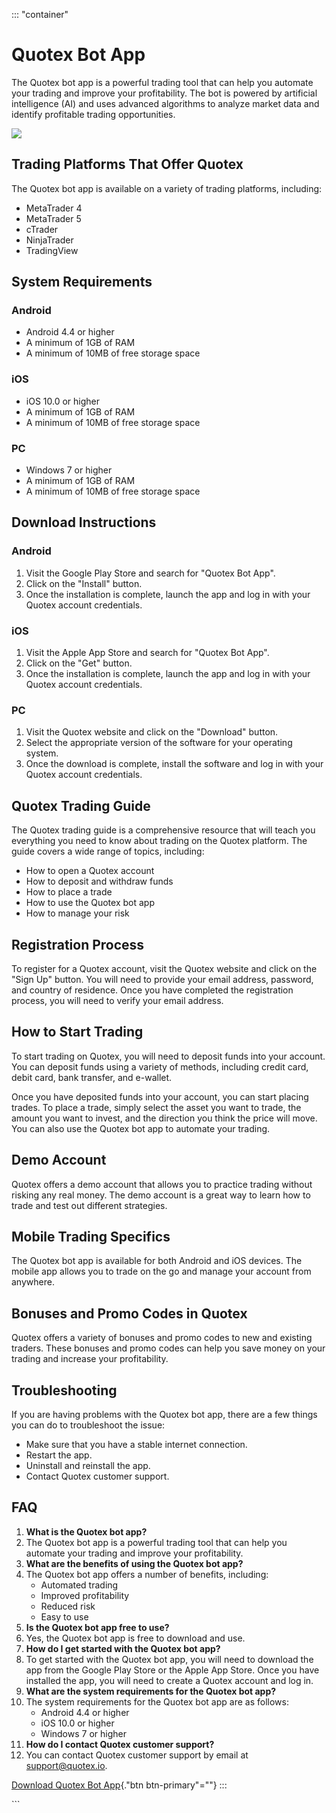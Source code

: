 ::: \"container\"
# Quotex Bot App

The Quotex bot app is a powerful trading tool that can help you automate
your trading and improve your profitability. The bot is powered by
artificial intelligence (AI) and uses advanced algorithms to analyze
market data and identify profitable trading opportunities.

[![](https://static.quotex.io/files/4_en/300_250.jpg)](https://traff.sbs/brokerqxlid)

## Trading Platforms That Offer Quotex

The Quotex bot app is available on a variety of trading platforms,
including:

-   MetaTrader 4
-   MetaTrader 5
-   cTrader
-   NinjaTrader
-   TradingView

## System Requirements

### Android

-   Android 4.4 or higher
-   A minimum of 1GB of RAM
-   A minimum of 10MB of free storage space

### iOS

-   iOS 10.0 or higher
-   A minimum of 1GB of RAM
-   A minimum of 10MB of free storage space

### PC

-   Windows 7 or higher
-   A minimum of 1GB of RAM
-   A minimum of 10MB of free storage space

## Download Instructions

### Android

1.  Visit the Google Play Store and search for "Quotex Bot App".
2.  Click on the "Install" button.
3.  Once the installation is complete, launch the app and log in with
    your Quotex account credentials.

### iOS

1.  Visit the Apple App Store and search for "Quotex Bot App".
2.  Click on the "Get" button.
3.  Once the installation is complete, launch the app and log in with
    your Quotex account credentials.

### PC

1.  Visit the Quotex website and click on the "Download" button.
2.  Select the appropriate version of the software for your operating
    system.
3.  Once the download is complete, install the software and log in with
    your Quotex account credentials.

## Quotex Trading Guide

The Quotex trading guide is a comprehensive resource that will teach you
everything you need to know about trading on the Quotex platform. The
guide covers a wide range of topics, including:

-   How to open a Quotex account
-   How to deposit and withdraw funds
-   How to place a trade
-   How to use the Quotex bot app
-   How to manage your risk

## Registration Process

To register for a Quotex account, visit the Quotex website and click on
the "Sign Up" button. You will need to provide your email address,
password, and country of residence. Once you have completed the
registration process, you will need to verify your email address.

## How to Start Trading

To start trading on Quotex, you will need to deposit funds into your
account. You can deposit funds using a variety of methods, including
credit card, debit card, bank transfer, and e-wallet.

Once you have deposited funds into your account, you can start placing
trades. To place a trade, simply select the asset you want to trade, the
amount you want to invest, and the direction you think the price will
move. You can also use the Quotex bot app to automate your trading.

## Demo Account

Quotex offers a demo account that allows you to practice trading without
risking any real money. The demo account is a great way to learn how to
trade and test out different strategies.

## Mobile Trading Specifics

The Quotex bot app is available for both Android and iOS devices. The
mobile app allows you to trade on the go and manage your account from
anywhere.

## Bonuses and Promo Codes in Quotex

Quotex offers a variety of bonuses and promo codes to new and existing
traders. These bonuses and promo codes can help you save money on your
trading and increase your profitability.

## Troubleshooting

If you are having problems with the Quotex bot app, there are a few
things you can do to troubleshoot the issue:

-   Make sure that you have a stable internet connection.
-   Restart the app.
-   Uninstall and reinstall the app.
-   Contact Quotex customer support.

## FAQ

1.  **What is the Quotex bot app?**
2.  The Quotex bot app is a powerful trading tool that can help you
    automate your trading and improve your profitability.
3.  **What are the benefits of using the Quotex bot app?**
4.  The Quotex bot app offers a number of benefits, including:
    -   Automated trading
    -   Improved profitability
    -   Reduced risk
    -   Easy to use
5.  **Is the Quotex bot app free to use?**
6.  Yes, the Quotex bot app is free to download and use.
7.  **How do I get started with the Quotex bot app?**
8.  To get started with the Quotex bot app, you will need to download
    the app from the Google Play Store or the Apple App Store. Once you
    have installed the app, you will need to create a Quotex account and
    log in.
9.  **What are the system requirements for the Quotex bot app?**
10. The system requirements for the Quotex bot app are as follows:
    -   Android 4.4 or higher
    -   iOS 10.0 or higher
    -   Windows 7 or higher
11. **How do I contact Quotex customer support?**
12. You can contact Quotex customer support by email at
    support@quotex.io.

[Download Quotex Bot
App](\%22https://traff.sbs/brokerqxlid\%22){."btn btn-primary"=""}
:::

\`\`\`

